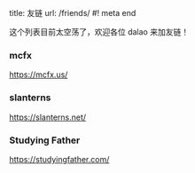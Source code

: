 title: 友链
url: /friends/
#! meta end

这个列表目前太空荡了，欢迎各位 dalao 来加友链！

### mcfx
https://mcfx.us/

### slanterns
https://slanterns.net/

### Studying Father
https://studyingfather.com/

